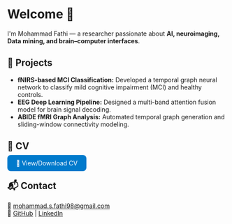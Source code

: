 # Welcome 👋

I'm Mohammad Fathi — a researcher passionate about **AI, neuroimaging, Data mining, and brain–computer interfaces**.

## 🔬 Projects
- **fNIRS-based MCI Classification:** Developed a temporal graph neural network to classify mild cognitive impairment (MCI) and healthy controls.  
- **EEG Deep Learning Pipeline:** Designed a multi-band attention fusion model for brain signal decoding.  
- **ABIDE fMRI Graph Analysis:** Automated temporal graph generation and sliding-window connectivity modeling.  

## 📄 CV
<p>
  <a href="https://phat-hee.github.io/Mohammad_Fathi_CV_oct.pdf" target="_blank" style="
    background-color:#007acc;
    color:white;
    padding:10px 20px;
    border-radius:8px;
    text-decoration:none;
    margin-right:10px;
  ">👀 View/Download CV</a>

</p>


## 📬 Contact
📧 mohammad.s.fathi98@gmail.com  
🔗 [GitHub](https://github.com/phat-hee) | [LinkedIn](https://linkedin.com/in/mohammad-fathi98)
